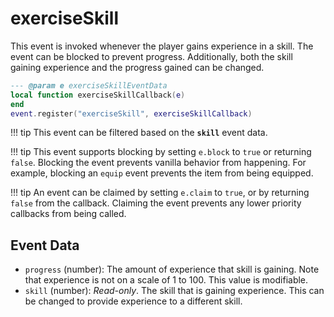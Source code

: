 # exerciseSkill

This event is invoked whenever the player gains experience in a skill. The event can be blocked to prevent progress. Additionally, both the skill gaining experience and the progress gained can be changed.

```lua
--- @param e exerciseSkillEventData
local function exerciseSkillCallback(e)
end
event.register("exerciseSkill", exerciseSkillCallback)
```

!!! tip
	This event can be filtered based on the **`skill`** event data.

!!! tip
	This event supports blocking by setting `e.block` to `true` or returning `false`. Blocking the event prevents vanilla behavior from happening. For example, blocking an `equip` event prevents the item from being equipped.

!!! tip
	An event can be claimed by setting `e.claim` to `true`, or by returning `false` from the callback. Claiming the event prevents any lower priority callbacks from being called.

## Event Data

* `progress` (number): The amount of experience that skill is gaining. Note that experience is not on a scale of 1 to 100. This value is modifiable.
* `skill` (number): *Read-only*. The skill that is gaining experience. This can be changed to provide experience to a different skill.

